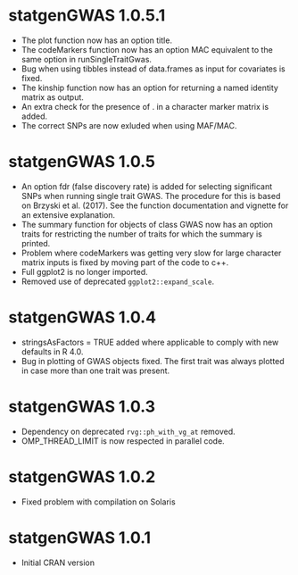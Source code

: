 # statgenGWAS 1.0.5.1

* The plot function now has an option title.
* The codeMarkers function now has an option MAC equivalent to the same option in runSingleTraitGwas.
* Bug when using tibbles instead of data.frames as input for covariates is fixed.
* The kinship function now has an option for returning a named identity matrix as output.
* An extra check for the presence of . in a character marker matrix is added. 
* The correct SNPs are now exluded when using MAF/MAC.

# statgenGWAS 1.0.5

* An option fdr (false discovery rate) is added for selecting significant SNPs when running single trait GWAS. The procedure for this is based on Brzyski et al. (2017). See the function documentation and vignette for an extensive explanation.
* The summary function for objects of class GWAS now has an option traits for restricting the number of traits for which the summary is printed.
* Problem where codeMarkers was getting very slow for large character matrix inputs is fixed by moving part of the code to c++.
* Full ggplot2 is no longer imported.
* Removed use of deprecated `ggplot2::expand_scale`.

# statgenGWAS 1.0.4

* stringsAsFactors = TRUE added where applicable to comply with new defaults in R 4.0.
* Bug in plotting of GWAS objects fixed. The first trait was always plotted in case more than one trait was present.

# statgenGWAS 1.0.3

* Dependency on deprecated `rvg::ph_with_vg_at` removed.
* OMP_THREAD_LIMIT is now respected in parallel code.

# statgenGWAS 1.0.2

* Fixed problem with compilation on Solaris

# statgenGWAS 1.0.1

* Initial CRAN version
